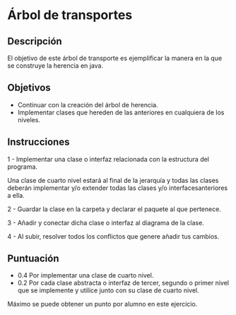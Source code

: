 # Árbol de transportes

## Descripción

El objetivo de este árbol de transporte es ejemplificar la manera en la que se construye la herencia en java.

## Objetivos

* Continuar con la creación del árbol de herencia.
* Implementar clases que hereden de las anteriores en cualquiera de los niveles.

## Instrucciones

1 - Implementar una clase o interfaz relacionada con la estructura del programa.

Una clase de cuarto nivel estará al final de la jerarquía y todas las clases deberán implementar y/o extender todas las clases y/o interfacesanteriores a ella.

2 - Guardar la clase en la carpeta y declarar el paquete al que pertenece.

3 - Añadir y conectar dicha clase o interfaz al diagrama de la clase.

4 - Al subir, resolver todos los conflictos que genere añadir tus cambios.

## Puntuación

* 0.4 Por implementar una clase de cuarto nivel.
* 0.2 Por cada clase abstracta o interfaz de tercer, segundo o primer nivel que se implemente y utilice junto con su clase de cuarto nivel.

Máximo se puede obtener un punto por alumno en este ejercicio.
